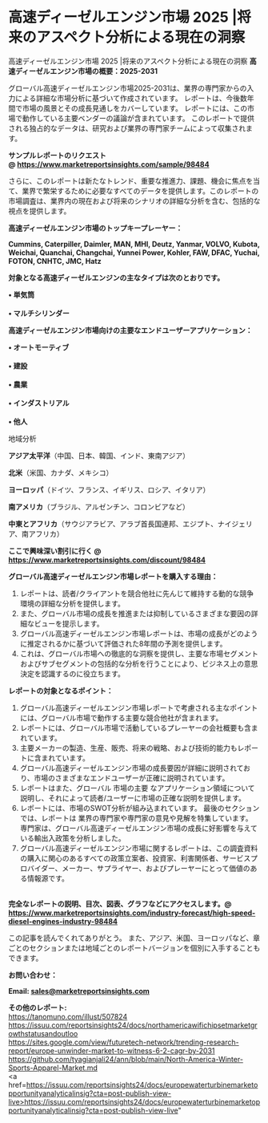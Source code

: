 # 高速ディーゼルエンジン市場 2025 |将来のアスペクト分析による現在の洞察
高速ディーゼルエンジン市場 2025 |将来のアスペクト分析による現在の洞察
<strong><b>高速ディーゼルエンジン市場の概要：2025-2031</b></strong>

グローバル高速ディーゼルエンジン市場2025-2031は、業界の専門家からの入力による詳細な市場分析に基づいて作成されています。 レポートは、今後数年間で市場の風景とその成長見通しをカバーしています。 レポートには、この市場で動作している主要ベンダーの議論が含まれています。 このレポートで提供される独占的なデータは、研究および業界の専門家チームによって収集されます。

<strong>サンプルレポートのリクエスト @ <a href=https://www.marketreportsinsights.com/sample/98484>https://www.marketreportsinsights.com/sample/98484</a></strong>

さらに、このレポートは新たなトレンド、重要な推進力、課題、機会に焦点を当て、業界で繁栄するために必要なすべてのデータを提供します。このレポートの市場調査は、業界内の現在および将来のシナリオの詳細な分析を含む、包括的な視点を提供します。

<strong>高速ディーゼルエンジン市場のトップキープレーヤー：</strong>

<strong>Cummins, Caterpiller, Daimler, MAN, MHI, Deutz, Yanmar, VOLVO, Kubota, Weichai, Quanchai, Changchai, Yunnei Power, Kohler, FAW, DFAC, Yuchai, FOTON, CNHTC, JMC, Hatz</strong>

<strong><b>対象となる高速ディーゼルエンジンの主なタイプは次のとおりです。</b></strong>

<strong>• 単気筒<br><br>• マルチシリンダー</strong>

<strong><b>高速ディーゼルエンジン市場向けの主要なエンドユーザーアプリケーション：</b></strong>

<strong>• オートモーティブ<br><br>• 建設<br><br>• 農業<br><br>• インダストリアル<br><br>• 他人</strong>

 地域分析

<strong><b>アジア太平洋</b></strong>（中国、日本、韓国、インド、東南アジア）

<strong><b>北米</b></strong>（米国、カナダ、メキシコ）

<strong><b>ヨーロッパ</b></strong>（ドイツ、フランス、イギリス、ロシア、イタリア）

<strong><b>南アメリカ</b></strong>（ブラジル、アルゼンチン、コロンビアなど）

<strong><b>中東とアフリカ</b></strong>（サウジアラビア、アラブ首長国連邦、エジプト、ナイジェリア、南アフリカ）

<strong>ここで興味深い割引に行く @ <a href=https://www.marketreportsinsights.com/discount/98484>https://www.marketreportsinsights.com/discount/98484</a></strong>

<strong><b>グローバル高速ディーゼルエンジン市場レポートを購入する理由：</b></strong>
<ol>
  <li>レポートは、読者/クライアントを競合他社に先んじて維持する動的な競争環境の詳細な分析を提供します。</li>
  <li>また、グローバル市場の成長を推進または抑制しているさまざまな要因の詳細なビューを提示します。</li>
  <li>グローバル高速ディーゼルエンジン市場レポートは、市場の成長がどのように推定されるかに基づいて評価された8年間の予測を提供します。</li>
  <li>これは、グローバル市場への徹底的な洞察を提供し、主要な市場セグメントおよびサブセグメントの包括的な分析を行うことにより、ビジネス上の意思決定を認識するのに役立ちます。</li>
</ol>
<strong><b>レポートの対象となるポイント：</b></strong>
<ol>
  <li>グローバル高速ディーゼルエンジン市場レポートで考慮される主なポイントには、グローバル市場で動作する主要な競合他社が含まれます。</li>
  <li>レポートには、グローバル市場で活動しているプレーヤーの会社概要も含まれています。</li>
  <li>主要メーカーの製造、生産、販売、将来の戦略、および技術的能力もレポートに含まれています。</li>
  <li>グローバル高速ディーゼルエンジン市場の成長要因が詳細に説明されており、市場のさまざまなエンドユーザーが正確に説明されています。</li>
  <li>レポートはまた、グローバル 市場の主要 なアプリケーション領域について説明し、それによって読者/ユーザーに市場の正確な説明を提供します。</li>
  <li>レポートには、市場のSWOT分析が組み込まれています。 最後のセクションでは、レポートは 業界の専門家や専門家の意見や見解を特集しています。 専門家は、グローバル高速ディーゼルエンジン市場の成長に好影響を与えている輸出入政策を分析しました。</li>
  <li>グローバル高速ディーゼルエンジン市場に関するレポートは、この調査資料の購入に関心のあるすべての政策立案者、投資家、利害関係者、サービスプロバイダー、メーカー、サプライヤー、およびプレーヤーにとって価値のある情報源です。</li>
</ol><br>
<strong>完全なレポートの説明、目次、図表、グラフなどにアクセスします。@ <a href=https://www.marketreportsinsights.com/industry-forecast/high-speed-diesel-engines-industry-98484>https://www.marketreportsinsights.com/industry-forecast/high-speed-diesel-engines-industry-98484</a></strong>

この記事を読んでくれてありがとう。 また、アジア、米国、ヨーロッパなど、章ごとのセクションまたは地域ごとのレポートバージョンを個別に入手することもできます。

<strong><b>お問い合わせ：</b></strong>

<strong>Email: </strong><a href=mailto:sales@marketreportsinsights.com><strong>sales@marketreportsinsights.com</strong></a>

<strong>その他のレポート:</strong>
<br>
<a href=https://tanomuno.com/illust/507824>https://tanomuno.com/illust/507824</a>
<br>
<a href=https://issuu.com/reportsinsights24/docs/northamericawifichipsetmarketgrowthstatusandoutloo>https://issuu.com/reportsinsights24/docs/northamericawifichipsetmarketgrowthstatusandoutloo</a>
<br>
<a href=https://sites.google.com/view/futuretech-network/trending-research-report/europe-unwinder-market-to-witness-6-2-cagr-by-2031>https://sites.google.com/view/futuretech-network/trending-research-report/europe-unwinder-market-to-witness-6-2-cagr-by-2031</a>
<br>
<a href=https://github.com/tyagianjali24/ann/blob/main/North-America-Winter-Sports-Apparel-Market.md>https://github.com/tyagianjali24/ann/blob/main/North-America-Winter-Sports-Apparel-Market.md</a>
<br>
<a href=https://issuu.com/reportsinsights24/docs/europewaterturbinemarketopportunityanalyticalinsig?cta=post-publish-view-live>https://issuu.com/reportsinsights24/docs/europewaterturbinemarketopportunityanalyticalinsig?cta=post-publish-view-live</a>"
